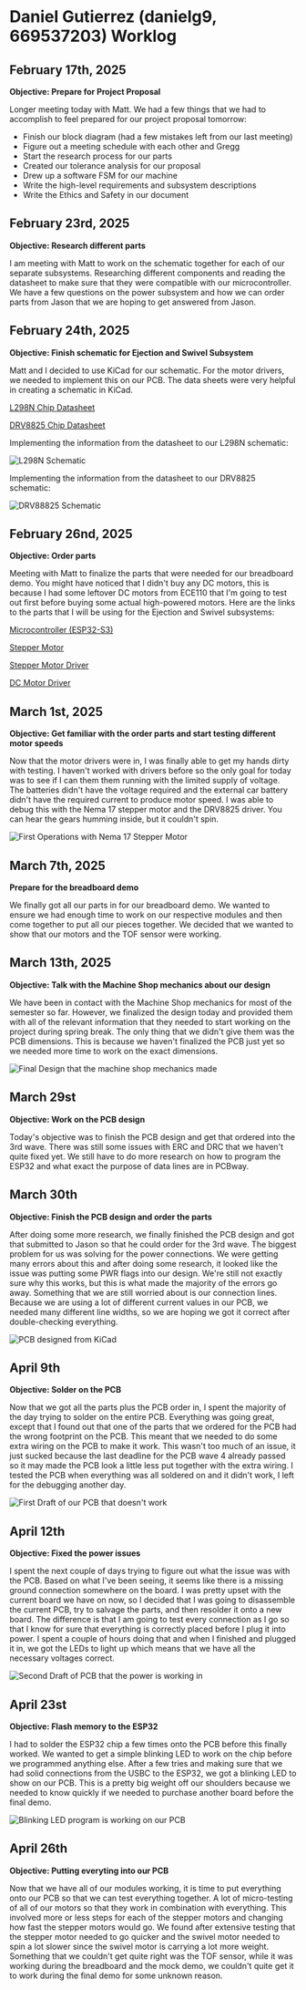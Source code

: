 # Daniel Gutierrez (danielg9, 669537203) Worklog

## February 17th, 2025
**Objective: Prepare for Project Proposal**

Longer meeting today with Matt. We had a few things that we had to accomplish to feel prepared for our project proposal tomorrow:
- Finish our block diagram (had a few mistakes left from our last meeting)
- Figure out a meeting schedule with each other and Gregg
- Start the research process for our parts
- Created our tolerance analysis for our proposal
- Drew up a software FSM for our machine
- Write the high-level requirements and subsystem descriptions
- Write the Ethics and Safety in our document

## February 23rd, 2025
**Objective: Research different parts**

I am meeting with Matt to work on the schematic together for each of our separate subsystems. Researching different components and reading the datasheet to make sure that they were compatible with our microcontroller. We have a few questions on the power subsystem and how we can order parts from Jason that we are hoping to get answered from Jason.
## February 24th, 2025
**Objective: Finish schematic for Ejection and Swivel Subsystem**

Matt and I decided to use KiCad for our schematic. For the motor drivers, we needed to implement this on our PCB. The data sheets were very helpful in creating a schematic in KiCad.

[L298N Chip Datasheet](https://www.st.com/resource/en/datasheet/l298.pdf)

[DRV8825 Chip Datasheet](https://www.ti.com/lit/ds/symlink/drv8825.pdf)

Implementing the information from the datasheet to our L298N schematic:

![L298N Schematic](./media/L298N_Schematic.png)

Implementing the information from the datasheet to our DRV8825 schematic:

![DRV88825 Schematic](./media/DRV8825_Schematic.png)

## February 26nd, 2025
**Objective: Order parts**

Meeting with Matt to finalize the parts that were needed for our breadboard demo. You might have noticed that I didn't buy any DC motors, this is because I had some leftover DC motors from ECE110 that I'm going to test out first before buying some actual high-powered motors. Here are the links to the parts that I will be using for the Ejection and Swivel subsystems:

[Microcontroller (ESP32-S3)](https://www.amazon.com/YEJMKJ-Development-ESP32-S3-DevKitC-1-N16R8-ESP32-S3-WROOM-1-Microcontroller/dp/B0CRRNLTPD/)

[Stepper Motor](https://www.amazon.com/STEPPERONLINE-Stepper-Bipolar-Connector-compatible/dp/B00PNEQKC0/)

[Stepper Motor Driver](https://www.amazon.com/WWZMDiB-DRV8825-Different-Resolutions-StepStick/dp/B0C6P9BCLV/)

[DC Motor Driver](https://www.amazon.com/WWZMDiB-L298N-H-Bridge-Controller-Raspberry/dp/B0CR6BX5QL/)

## March 1st, 2025
**Objective: Get familiar with the order parts and start testing different motor speeds**

Now that the motor drivers were in, I was finally able to get my hands dirty with testing. I haven't worked with drivers before so the only goal for today was to see if I can them them running with the limited supply of voltage. The batteries didn't have the voltage required and the external car battery didn't have the required current to produce motor speed. I was able to debug this with the Nema 17 stepper motor and the DRV8825 driver. You can hear the gears humming inside, but it couldn't spin.

![First Operations with Nema 17 Stepper Motor](./media/Nema17StepperMotorArdiunoSetup.JPG)

## March 7th, 2025
**Prepare for the breadboard demo**

We finally got all our parts in for our breadboard demo. We wanted to ensure we had enough time to work on our respective modules and then come together to put all our pieces together. We decided that we wanted to show that our motors and the TOF sensor were working. 

## March 13th, 2025
**Objective: Talk with the Machine Shop mechanics about our design**

We have been in contact with the Machine Shop mechanics for most of the semester so far. However, we finalized the design today and provided them with all of the relevant information that they needed to start working on the project during spring break. The only thing that we didn't give them was the PCB dimensions. This is because we haven't finalized the PCB just yet so we needed more time to work on the exact dimensions.

![Final Design that the machine shop mechanics made](./media/FinalCase.JPG)

## March 29st
**Objective: Work on the PCB design**

Today's objective was to finish the PCB design and get that ordered into the 3rd wave. There was still some issues with ERC and DRC that we haven't quite fixed yet. We still have to do more research on how to program the ESP32 and what exact the purpose of data lines are in PCBway.

## March 30th
**Objective: Finish the PCB design and order the parts**

After doing some more research, we finally finished the PCB design and got that submitted to Jason so that he could order for the 3rd wave. The biggest problem for us was solving for the power connections. We were getting many errors about this and after doing some research, it looked like the issue was putting some PWR flags into our design. We're still not exactly sure why this works, but this is what made the majority of the errors go away. Something that we are still worried about is our connection lines. Because we are using a lot of different current values in our PCB, we needed many different line widths, so we are hoping we got it correct after double-checking everything.

![PCB designed from KiCad](./media/PCBdesign.png)

## April 9th
**Objective: Solder on the PCB**

Now that we got all the parts plus the PCB order in, I spent the majority of the day trying to solder on the entire PCB. Everything was going great, except that I found out that one of the parts that we ordered for the PCB had the wrong footprint on the PCB. This meant that we needed to do some extra wiring on the PCB to make it work. This wasn't too much of an issue, it just sucked because the last deadline for the PCB wave 4 already passed so it may made the PCB look a little less put together with the extra wiring. I tested the PCB when everything was all soldered on and it didn't work, I left for the debugging another day. 

![First Draft of our PCB that doesn't work](./media/FirstDraftPCBSolder.JPG)

## April 12th
**Objective: Fixed the power issues**

I spent the next couple of days trying to figure out what the issue was with the PCB. Based on what I've been seeing, it seems like there is a missing ground connection somewhere on the board. I was pretty upset with the current board we have on now, so I decided that I was going to disassemble the current PCB, try to salvage the parts, and then resolder it onto a new board. The difference is that I am going to test every connection as I go so that I know for sure that everything is correctly placed before I plug it into power. I spent a couple of hours doing that and when I finished and plugged it in, we got the LEDs to light up which means that we have all the necessary voltages correct.

![Second Draft of PCB that the power is working in](./media/PowerSystemWorksOnPCB.JPG)

## April 23st
**Objective: Flash memory to the ESP32**

I had to solder the ESP32 chip a few times onto the PCB before this finally worked. We wanted to get a simple blinking LED to work on the chip before we programmed anything else. After a few tries and making sure that we had solid connections from the USBC to the ESP32, we got a blinking LED to show on our PCB. This is a pretty big weight off our shoulders because we needed to know quickly if we needed to purchase another board before the final demo. 

![Blinking LED program is working on our PCB](./media/BlinkingLEDProgram.jpeg)

## April 26th
**Objective: Putting everyting into our PCB**

Now that we have all of our modules working, it is time to put everything onto our PCB so that we can test everything together. A lot of micro-testing of all of our motors so that they work in combination with everything. This involved more or less steps for each of the stepper motors and changing how fast the stepper motors would go. We found after extensive testing that the stepper motor needed to go quicker and the swivel motor needed to spin a lot slower since the swivel motor is carrying a lot more weight. Something that we couldn't get quite right was the TOF sensor, while it was working during the breadboard and the mock demo, we couldn't quite get it to work during the final demo for some unknown reason.


